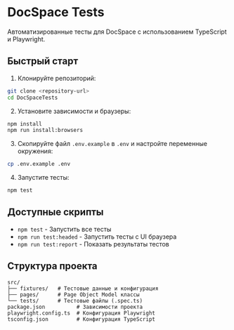 # DocSpace Tests

Автоматизированные тесты для DocSpace с использованием TypeScript и Playwright.

## Быстрый старт

1. Клонируйте репозиторий:
```bash
git clone <repository-url>
cd DocSpaceTests
```

2. Установите зависимости и браузеры:
```bash
npm install
npm run install:browsers
```

3. Скопируйте файл `.env.example` в `.env` и настройте переменные окружения:
```bash
cp .env.example .env
```

4. Запустите тесты:
```bash
npm test
```

## Доступные скрипты

- `npm test` - Запустить все тесты
- `npm run test:headed` - Запустить тесты с UI браузера
- `npm run test:report` - Показать результаты тестов

## Структура проекта

```
src/
├── fixtures/   # Тестовые данные и конфигурация
├── pages/      # Page Object Model классы
└── tests/      # Тестовые файлы (.spec.ts)
package.json          # Зависимости проекта
playwright.config.ts  # Конфигурация Playwright
tsconfig.json         # Конфигурация TypeScript
```
